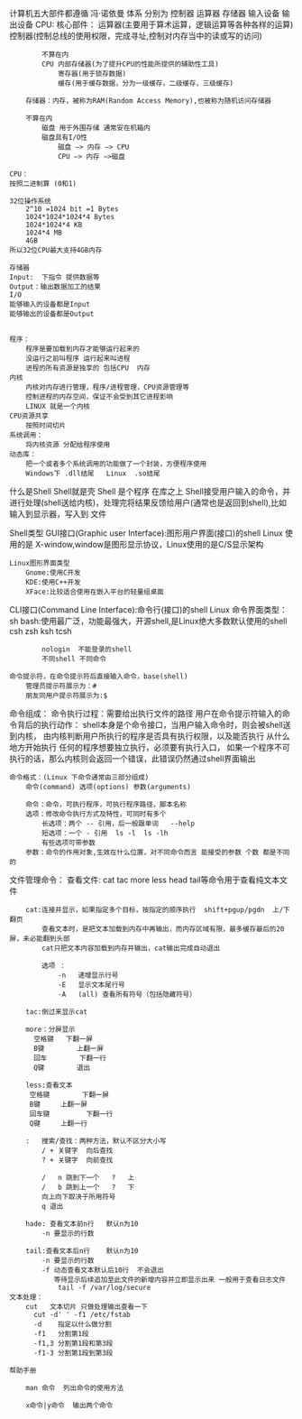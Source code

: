 计算机五大部件都遵循 冯·诺依曼 体系
	分别为 控制器 运算器  存储器 输入设备 输出设备
		CPU:
		    核心部件：
			运算器(主要用于算术运算，逻辑运算等各种各样的运算)
			控制器(控制总线的使用权限，完成寻址,控制对内存当中的读或写的访问)
	
			不算在内
			CPU 内部存储器(为了提升CPU的性能所提供的辅助性工具)
				寄存器(用于锁存数据)
				缓存(用于缓存数据，分为一级缓存，二级缓存，三级缓存)
		
		存储器：内存，被称为RAM(Random Access Memory),也被称为随机访问存储器
		
		不算在内
			磁盘 用于外围存储 通常安在机箱内 
			磁盘具有I/O性
				磁盘 —> 内存 —> CPU
				CPU —> 内存 —>磁盘

	CPU：
	按照二进制算 (0和1)
		
	32位操作系统	
		2^10 =1024 bit =1 Bytes
		1024*1024*1024*4 Bytes
		1024*1024*4 KB
		1024*4 MB
		4GB
	所以32位CPU最大支持4GB内存
	
	存储器
	Input:  下指令 提供数据等
	Output：输出数据加工的结果	
	I/O
	能够输入的设备都是Input
	能够输出的设备都是Output	
	

	程序：
		程序是要加载到内存才能够运行起来的 
		没运行之前叫程序 运行起来叫进程
		进程的所有资源是独享的 包括CPU  内存 
	内核
		内核对内存进行管理，程序/进程管理，CPU资源管理等 
		控制进程的内存空间，保证不会受到其它进程影响
		LINUX 就是一个内核
	CPU资源共享
		按照时间切片
	系统调用：
		将内核资源 分配给程序使用
	动态库：
		把一个或者多个系统调用的功能做了一个封装，方便程序使用
		Windows下 .dll结尾   Linux  .so结尾




什么是Shell   Shell就是壳
	Shell 是个程序 在库之上
	Shell接受用户输入的命令，并进行处理(shell送给内核)，处理完将结果反馈给用户(通常也是返回到shell),比如输入到显示器，写入到	文件
	
Shell类型
	GUI接口(Graphic user Interface):图形用户界面(接口)的shell
		Linux 使用的是 X-window,window是图形显示协议，Linux使用的是C/S显示架构

	Linux图形界面类型
		Gnome:使用C开发
		KDE:使用C++开发
		XFace:比较适合使用在嵌入平台的轻量组桌面

CLI接口(Command Line Interface):命令行(接口)的shell
	Linux 命令界面类型：
		sh
		bash:使用最广泛，功能最强大，开源shell,是Linux绝大多数默认使用的shell
		csh
		zsh
		ksh
		tcsh

			nologin  不能登录的shell
			不同shell 不同命令

	命令提示符，在命令提示符后直接输入命令，base(shell)
		管理员提示符展示为：#
		朋友同用户提示符展示为:$

命令组成：
	命令执行过程：需要给出执行文件的路径
	用户在命令提示符输入的命令背后的执行动作：
	    shell本身是个命令接口，当用户输入命令时，则会被shell送到内核，
            由内核判断用户所执行的程序是否具有执行权限，以及能否执行 从什么地方开始执行 
            任何的程序想要独立执行，必须要有执行入口，
	    如果一个程序不可执行的话，那么内核则会返回一个错误，此错误仍然通过shell界面输出

	命令格式：(Linux 下命令通常由三部分组成)
		命令(command) 选项(options) 参数(arguments)
		
		命令：命令，可执行程序，可执行程序路径，脚本名称
		选项：修改命令执行方式及特性，可同时有多个
			长选项：两个 -- 引用，后一般跟单词   --help 
			短选项：一个 - 引用  ls -l  ls -lh
			有些选项可带参数
		参数：命令的作用对象,生效在什么位置，对不同命令而言 能接受的参数 个数 都是不同的
	
文件管理命令：
	查看文件:
		cat   tac  more   less    head   tail等命令用于查看纯文本文件
		
		cat:连接并显示，如果指定多个目标，按指定的顺序执行  shift+pgup/pgdn  上/下翻页
		    查看文本时，是把文本加载到内存中再输出，而内存区域有限，最多缓存最后的20屏，未必能翻到头部
		    cat只把文本内容加载到内存并输出，cat输出完成自动退出
			
			选项 ：
				-n   递增显示行号
				-E   显示文本尾行号
				-A   (all) 查看所有符号（包括隐藏符号）
				
 		tac:倒过来显示cat
	
		more：分屏显示
		  空格键	下翻一屏
		  B键     	上翻一屏
		  回车		下翻一行
		  Q键		退出
	
		less:查看文本
		 空格键		下翻一屏
		 B键		上翻一屏
		 回车键         下翻一行
		 Q键		上翻一行
		
		:   搜索/查找：两种方法，默认不区分大小写
			/ + 关键字  向后查找
			? + 关键字  向前查找
				
			/   n 跳到下一个   ?   上 
			/   b 跳到上一个   ?   下
			向上向下取决于所用符号
			q 退出

		hade: 查看文本前n行   默认n为10
			-n 要显示的行数

		tail:查看文本后n行    默认n为10
			-n 要显示的行数
			-f 动态查看文本默认后10行  不会退出  
			   等待显示后续追加至此文件的新增内容并立即显示出来 一般用于查看日志文件   
				tail -f /var/log/secure 
	文本处理： 
		cut   文本切片 只做处理输出查看一下 
		  cut -d' ' -f1 /etc/fstab
		  -d	指定以什么做分割 
		  -f1	分割第1段 
		  -f1,3 分割第1段和第3段
		  -f1-3 分割第1段到第3段
			
	帮助手册

		man 命令  列出命令的使用方法

		x命令|y命令  输出两个命令 
